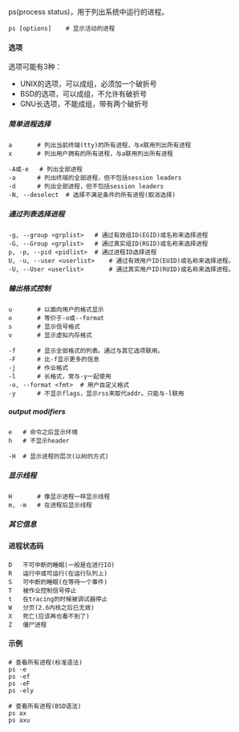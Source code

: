 ps(process status)，用于列出系统中运行的进程。

```
ps [options] 	# 显示活动的进程
```

#### 选项

选项可能有3种：

- UNIX的选项，可以成组，必须加一个破折号
- BSD的选项，可以成组，不允许有破折号
- GNU长选项，不能成组，带有两个破折号

##### 简单进程选择

```
a		# 列出当前终端(tty)的所有进程，与x联用列出所有进程
x		# 列出用户拥有的所有进程，与a联用列出所有进程

-A或-e	# 列出全部进程  
-a		# 列出终端的全部进程，但不包括session leaders  
-d		# 列出全部进程，但不包括session leaders 
-N, --deselect	# 选择不满足条件的所有进程(取消选择)
```

##### 通过列表选择进程

```
-g, --group <grplist>	# 通过有效组ID(EGID)或名称来选择进程
-G, --Group <grplist>	# 通过真实组ID(RGID)或名称来选择进程
p, -p, --pid <pidlist>	# 通过进程ID选择进程
U, -u, --user <userlist>	# 通过有效用户ID(EUID)或名称来选择进程。
-U, --User <userlist>		# 通过真实用户ID(RUID)或名称来选择进程。
```



##### 输出格式控制

```
u		# 以面向用户的格式显示
o		# 等价于-o或--format
s		# 显示信号格式
v		# 显示虚拟内存格式

-f		# 显示全部格式的列表。通过与其它选项联用。
-F		# 比-f显示更多的信息
-j		# 作业格式
-l		# 长格式，常与-y一起使用
-o, --format <fmt>	# 用户自定义格式
-y		# 不显示flags，显示rss来取代addr。只能与-l联用
```



##### output modifiers

```
e	# 命令之后显示环境
h	# 不显示header

-H	# 显示进程的层次(以树的方式)
```



##### 显示线程

```
H		# 像显示进程一样显示线程
m, -m	# 在进程后显示线程
```



##### 其它信息

#### 进程状态码

```
D	不可中断的睡眠(一般是在进行IO)
R	运行中或可运行(在运行队列上)
S	可中断的睡眠(在等待一个事件)
T	被作业控制信号停止
t	在tracing的时候被调试器停止
W	分页(2.6内核之后已无效)
X	死亡(应该再也看不到了)
Z	僵尸进程
```



#### 示例

```
# 查看所有进程(标准语法)
ps -e
ps -ef
ps -eF
ps -ely

# 查看所有进程(BSD语法)
ps ax
ps axu
```